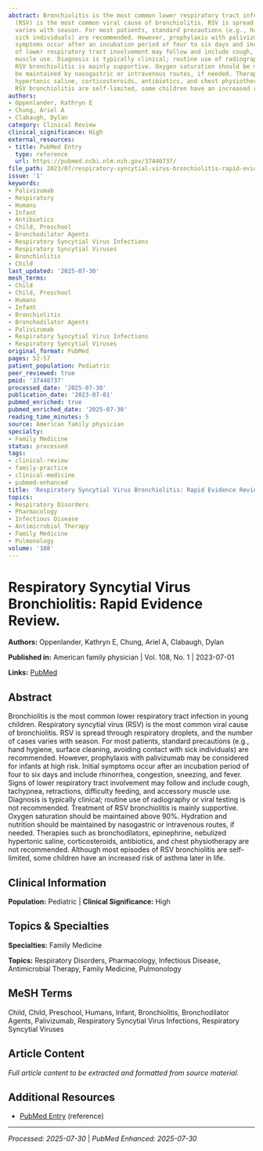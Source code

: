 ```yaml
---
abstract: Bronchiolitis is the most common lower respiratory tract infection in young children. Respiratory syncytial virus
  (RSV) is the most common viral cause of bronchiolitis. RSV is spread through respiratory droplets, and the number of cases
  varies with season. For most patients, standard precautions (e.g., hand hygiene, surface cleaning, avoiding contact with
  sick individuals) are recommended. However, prophylaxis with palivizumab may be considered for infants at high risk. Initial
  symptoms occur after an incubation period of four to six days and include rhinorrhea, congestion, sneezing, and fever. Signs
  of lower respiratory tract involvement may follow and include cough, tachypnea, retractions, difficulty feeding, and accessory
  muscle use. Diagnosis is typically clinical; routine use of radiography or viral testing is not recommended. Treatment of
  RSV bronchiolitis is mainly supportive. Oxygen saturation should be maintained above 90%. Hydration and nutrition should
  be maintained by nasogastric or intravenous routes, if needed. Therapies such as bronchodilators, epinephrine, nebulized
  hypertonic saline, corticosteroids, antibiotics, and chest physiotherapy are not recommended. Although most episodes of
  RSV bronchiolitis are self-limited, some children have an increased risk of asthma later in life.
authors:
- Oppenlander, Kathryn E
- Chung, Ariel A
- Clabaugh, Dylan
category: Clinical Review
clinical_significance: High
external_resources:
- title: PubMed Entry
  type: reference
  url: https://pubmed.ncbi.nlm.nih.gov/37440737/
file_path: 2023/07/respiratory-syncytial-virus-bronchiolitis-rapid-evidence-rev.md
issue: '1'
keywords:
- Palivizumab
- Respiratory
- Humans
- Infant
- Antibiotics
- Child, Preschool
- Bronchodilator Agents
- Respiratory Syncytial Virus Infections
- Respiratory Syncytial Viruses
- Bronchiolitis
- Child
last_updated: '2025-07-30'
mesh_terms:
- Child
- Child, Preschool
- Humans
- Infant
- Bronchiolitis
- Bronchodilator Agents
- Palivizumab
- Respiratory Syncytial Virus Infections
- Respiratory Syncytial Viruses
original_format: PubMed
pages: 52-57
patient_population: Pediatric
peer_reviewed: true
pmid: '37440737'
processed_date: '2025-07-30'
publication_date: '2023-07-01'
pubmed_enriched: true
pubmed_enriched_date: '2025-07-30'
reading_time_minutes: 5
source: American family physician
specialty:
- Family Medicine
status: processed
tags:
- clinical-review
- family-practice
- clinical-medicine
- pubmed-enhanced
title: 'Respiratory Syncytial Virus Bronchiolitis: Rapid Evidence Review.'
topics:
- Respiratory Disorders
- Pharmacology
- Infectious Disease
- Antimicrobial Therapy
- Family Medicine
- Pulmonology
volume: '108'
---
```


# Respiratory Syncytial Virus Bronchiolitis: Rapid Evidence Review.

**Authors:** Oppenlander, Kathryn E, Chung, Ariel A, Clabaugh, Dylan

**Published in:** American family physician | Vol. 108, No. 1 | 2023-07-01

**Links:** [PubMed](https://pubmed.ncbi.nlm.nih.gov/37440737/)

## Abstract

Bronchiolitis is the most common lower respiratory tract infection in young children. Respiratory syncytial virus (RSV) is the most common viral cause of bronchiolitis. RSV is spread through respiratory droplets, and the number of cases varies with season. For most patients, standard precautions (e.g., hand hygiene, surface cleaning, avoiding contact with sick individuals) are recommended. However, prophylaxis with palivizumab may be considered for infants at high risk. Initial symptoms occur after an incubation period of four to six days and include rhinorrhea, congestion, sneezing, and fever. Signs of lower respiratory tract involvement may follow and include cough, tachypnea, retractions, difficulty feeding, and accessory muscle use. Diagnosis is typically clinical; routine use of radiography or viral testing is not recommended. Treatment of RSV bronchiolitis is mainly supportive. Oxygen saturation should be maintained above 90%. Hydration and nutrition should be maintained by nasogastric or intravenous routes, if needed. Therapies such as bronchodilators, epinephrine, nebulized hypertonic saline, corticosteroids, antibiotics, and chest physiotherapy are not recommended. Although most episodes of RSV bronchiolitis are self-limited, some children have an increased risk of asthma later in life.

## Clinical Information

**Population:** Pediatric | **Clinical Significance:** High

## Topics & Specialties

**Specialties:** Family Medicine

**Topics:** Respiratory Disorders, Pharmacology, Infectious Disease, Antimicrobial Therapy, Family Medicine, Pulmonology

## MeSH Terms

Child, Child, Preschool, Humans, Infant, Bronchiolitis, Bronchodilator Agents, Palivizumab, Respiratory Syncytial Virus Infections, Respiratory Syncytial Viruses

## Article Content

*Full article content to be extracted and formatted from source material.*

## Additional Resources

- [PubMed Entry](https://pubmed.ncbi.nlm.nih.gov/37440737/) (reference)

---

*Processed: 2025-07-30* | *PubMed Enhanced: 2025-07-30*
